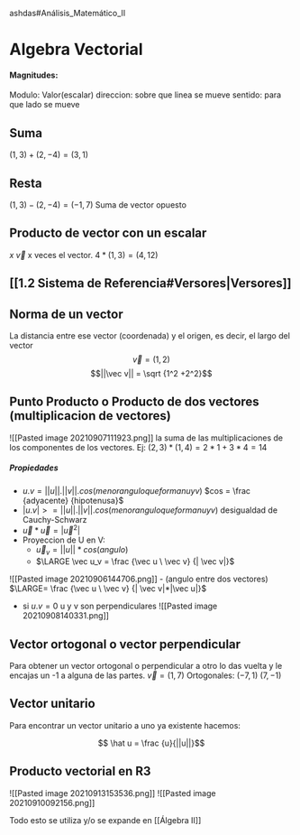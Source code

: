 ashdas#Análisis_Matemático_II
# Algebra Vectorial
#### Magnitudes:
Modulo: Valor(escalar)
direccion: sobre que linea se mueve
sentido: para que lado se mueve
## Suma
$(1, 3) + (2, -4) = (3, 1)$
## Resta
$(1, 3) - (2, -4) = (-1, 7)$
Suma de vector opuesto
## Producto de vector con un escalar
$x \ \vec v$ x veces el vector.
$4 * (1, 3) = (4, 12)$
## [[1.2 Sistema de Referencia#Versores|Versores]]
## Norma de un vector
La distancia entre ese vector (coordenada) y el origen, es decir, el largo del vector
$$ \vec v = (1, 2)$$ 
$$||\vec v|| = \sqrt {1^2 +2^2}$$ 

## Punto Producto o Producto de dos vectores (multiplicacion de vectores)
![[Pasted image 20210907111923.png]]
la suma de las multiplicaciones de los componentes de los vectores.
Ej: $(2, 3) * (1, 4) = 2 * 1 + 3 * 4 = 14$
##### Propiedades
- $u.v = ||u|| .||v|| . cos(menor angulo que forman u y v)$
$cos = \frac {adyacente} {hipotenusa}$
- $|u.v| >= ||u|| .||v|| . cos(menor angulo que forman u y v)$ desigualdad de Cauchy-Schwarz
- $\vec u * \vec u = |\vec u^2|$
- Proyeccion de U en V:
	- $\vec u_v = ||u||*cos(angulo)$
	- $\LARGE \vec u_v = \frac {\vec u \ \vec v} {| \vec v|}$ 

![[Pasted image 20210906144706.png]]
	- (angulo entre dos vectores) $\LARGE= \frac {\vec u \ \vec v} {| \vec v|*|\vec u|}$   
- si $u.v=0$  u y v son perpendiculares
![[Pasted image 20210908140331.png]]
## Vector ortogonal o vector perpendicular
Para obtener un vector ortogonal o perpendicular a otro lo das vuelta y le encajas un -1 a alguna de las partes. 
$\vec v =(1, 7)$
Ortogonales: $(-7,1) \ (7,-1)$

## Vector unitario
Para encontrar un vector unitario a uno ya existente hacemos:

 $$ \hat u = \frac {u}{||u||}$$
## Producto vectorial en R3
![[Pasted image 20210913153536.png]]
![[Pasted image 20210910092156.png]]

Todo esto se utiliza y/o se expande en [[Álgebra II]]
